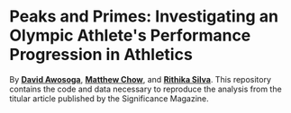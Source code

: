 
# Peaks and Primes: Investigating an Olympic Athlete's Performance Progression in Athletics

<!-- badges: start -->
<!-- badges: end -->

By **[David Awosoga](mailto:david.awosoga@uwaterloo.ca)**, 
**[Matthew Chow](mailto:mc2chow@uwaterloo.ca)**, and 
**[Rithika Silva](mailto:rithikasilva@outlook.com)**. This repository contains the code and data necessary to reproduce the analysis from the 
titular article published by the Significance Magazine.


